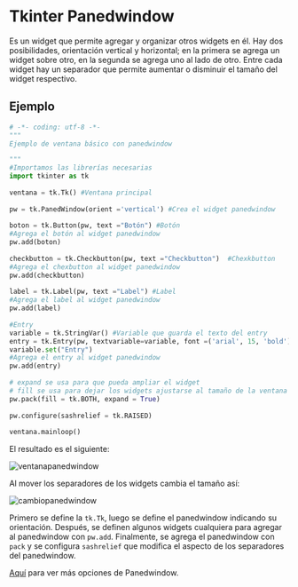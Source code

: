 # Tkinter Panedwindow
Es un widget que permite agregar y organizar otros widgets en él. Hay dos posibilidades, orientación vertical y horizontal; en la primera se agrega un widget sobre otro, en la segunda se agrega uno al lado de otro. Entre cada widget hay un separador que permite aumentar o disminuir el tamaño del widget respectivo.

## Ejemplo

```python
# -*- coding: utf-8 -*-
"""
Ejemplo de ventana básico con panedwindow

"""
#Importamos las librerías necesarias
import tkinter as tk
  
ventana = tk.Tk() #Ventana principal
  
pw = tk.PanedWindow(orient ='vertical') #Crea el widget panedwindow
  
boton = tk.Button(pw, text ="Botón") #Botón
#Agrega el botón al widget panedwindow
pw.add(boton) 
  
checkbutton = tk.Checkbutton(pw, text ="Checkbutton")  #Chexkbutton
#Agrega el chexbutton al widget panedwindow
pw.add(checkbutton) 
  
label = tk.Label(pw, text ="Label") #Label
#Agrega el label al widget panedwindow
pw.add(label) 
  
#Entry
variable = tk.StringVar() #Variable que guarda el texto del entry
entry = tk.Entry(pw, textvariable=variable, font =('arial', 15, 'bold')) 
variable.set("Entry")
#Agrega el entry al widget panedwindow
pw.add(entry) 
  
# expand se usa para que pueda ampliar el widget
# fill se usa para dejar los widgets ajustarse al tamaño de la ventana principal
pw.pack(fill = tk.BOTH, expand = True) 
  
pw.configure(sashrelief = tk.RAISED) 
  
ventana.mainloop()
```
El resultado es el siguiente:

![ventanapanedwindow](https://user-images.githubusercontent.com/58320351/128614488-19a3ac4b-0d2c-4438-96b5-af4a71416063.png)

Al mover los separadores de los widgets cambia el tamaño así:

![cambiopanedwindow](https://user-images.githubusercontent.com/58320351/128614492-3ac5aee3-fe5f-43e2-998b-0a5bba3b4f2e.png)

Primero se define la `tk.Tk`, luego se define el panedwindow indicando su orientación. Después, se definen algunos widgets cualquiera para agregar al panedwindow con `pw.add`. Finalmente, se agrega el panedwindow con `pack` y se configura `sashrelief` que modifica el aspecto de los separadores del panedwindow.

[Aquí](https://www.tutorialspoint.com/python3/tk_panedwindow.htm) para ver más opciones de Panedwindow.
